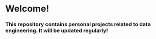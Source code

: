 # Welcome! 
### This repository contains personal projects related to data engineering. It will be updated regularly!
